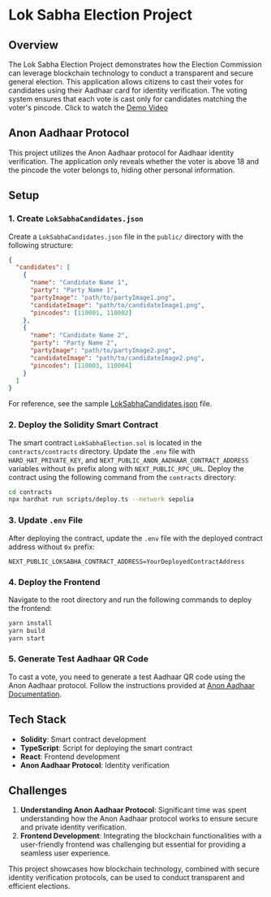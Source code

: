 # Lok Sabha Election Project

## Overview

The Lok Sabha Election Project demonstrates how the Election Commission can leverage blockchain technology to conduct a transparent and secure general election. This application allows citizens to cast their votes for candidates using their Aadhaar card for identity verification. The voting system ensures that each vote is cast only for candidates matching the voter's pincode. Click to watch the [Demo Video](https://drive.google.com/file/d/1Q6z4DRtmFnMqO92cYF25q0L6xIWt1wiM/view?usp=sharing)

## Anon Aadhaar Protocol

This project utilizes the Anon Aadhaar protocol for Aadhaar identity verification. The application only reveals whether the voter is above 18 and the pincode the voter belongs to, hiding other personal information.

## Setup

### 1. Create `LokSabhaCandidates.json`

Create a `LokSabhaCandidates.json` file in the `public/` directory with the following structure:

```json
{
  "candidates": [
    {
      "name": "Candidate Name 1",
      "party": "Party Name 1",
      "partyImage": "path/to/partyImage1.png",
      "candidateImage": "path/to/candidateImage1.png",
      "pincodes": [110001, 110002]
    },
    {
      "name": "Candidate Name 2",
      "party": "Party Name 2",
      "partyImage": "path/to/partyImage2.png",
      "candidateImage": "path/to/candidateImage2.png",
      "pincodes": [110003, 110004]
    }
  ]
}
```
For reference, see the sample [LokSabhaCandidates.json](public/LokSabhaCandidates.json) file.

### 2. Deploy the Solidity Smart Contract

The smart contract `LokSabhaElection.sol` is located in the `contracts/contracts` directory. Update the `.env` file with `HARD_HAT_PRIVATE_KEY`, and `NEXT_PUBLIC_ANON_AADHAAR_CONTRACT_ADDRESS` variables without `0x` prefix along with `NEXT_PUBLIC_RPC_URL`. Deploy the contract using the following command from the `contracts` directory:

```bash
cd contracts
npx hardhat run scripts/deploy.ts --network sepolia
```

### 3. Update `.env` File

After deploying the contract, update the `.env` file with the deployed contract address without `0x` prefix:

```plaintext
NEXT_PUBLIC_LOKSABHA_CONTRACT_ADDRESS=YourDeployedContractAddress
```

### 4. Deploy the Frontend

Navigate to the root directory and run the following commands to deploy the frontend:

```bash
yarn install
yarn build
yarn start
```

### 5. Generate Test Aadhaar QR Code

To cast a vote, you need to generate a test Aadhaar QR code using the Anon Aadhaar protocol. Follow the instructions provided at [Anon Aadhaar Documentation](https://documentation.anon-aadhaar.pse.dev/docs/generate-qr).

## Tech Stack

- **Solidity**: Smart contract development
- **TypeScript**: Script for deploying the smart contract
- **React**: Frontend development
- **Anon Aadhaar Protocol**: Identity verification

## Challenges

1. **Understanding Anon Aadhaar Protocol**: Significant time was spent understanding how the Anon Aadhaar protocol works to ensure secure and private identity verification.
2. **Frontend Development**: Integrating the blockchain functionalities with a user-friendly frontend was challenging but essential for providing a seamless user experience.

This project showcases how blockchain technology, combined with secure identity verification protocols, can be used to conduct transparent and efficient elections.
